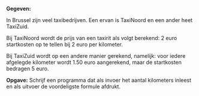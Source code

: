 **Gegeven:** 

In Brussel zijn veel taxibedrijven. Een ervan is TaxiNoord en een ander heet TaxiZuid. 

Bij TaxiNoord wordt de prijs van een taxirit als volgt berekend: 2 euro startkosten op te tellen bij 2 euro per kilometer. 

Bij TaxiZuid wordt op een andere manier gerekend, namelijk: voor iedere afgelegde kilometer wordt 1.50 euro aangerekend, maar de startkosten bedragen 5 euro. 

**Opgave:** 
Schrijf een programma dat als invoer het aantal kilometers inleest en als uitvoer de voordeligste formule afdrukt. 